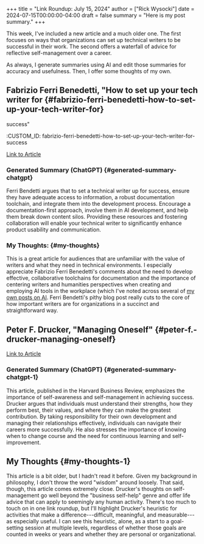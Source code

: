 +++
title = "Link Roundup: July 15, 2024"
author = ["Rick Wysocki"]
date = 2024-07-15T00:00:00-04:00
draft = false
summary = "Here is my post summary."
+++

This week, I've included a new article and a much older one. The first
focuses on ways that organizations can set up technical writers to be
successful in their work. The second offers a waterfall of advice for
reflective self-management over a career.

As always, I generate summaries using AI and edit those summaries for
accuracy and usefulness. Then, I offer some thoughts of my own.


## Fabrizio Ferri Benedetti, "How to set up your tech writer for {#fabrizio-ferri-benedetti-how-to-set-up-your-tech-writer-for}

success"

:CUSTOM_ID: fabrizio-ferri-benedetti-how-to-set-up-your-tech-writer-for-success

[Link to Article](https://passo.uno/how-to-tech-writer-success/)


### Generated Summary (ChatGPT) {#generated-summary-chatgpt}

Ferri Bendetti argues that to set a technical writer up for success,
ensure they have adequate access to information, a robust documentation
toolchain, and integrate them into the development process. Encourage a
documentation-first approach, involve them in AI development, and help
them break down content silos. Providing these resources and fostering
collaboration will enable your technical writer to significantly enhance
product usability and communication.


### My Thoughts: {#my-thoughts}

This is a great article for audiences that are unfamiliar with the value
of writers and what they need in technical environments. I especially
appreciate Fabrizio Ferri Benedetti's comments about the need to develop
effective, collaborative toolchains for documentation and the importance
of centering writers and humanities perspectives when creating and
employing AI tools in the workplace (which I've noted across several of
[my own posts on AI](/tags/artificial-intelligence/). Ferri Bendetti's
pithy blog post really cuts to the core of how important writers are for
organizations in a succinct and straightforward way.


## Peter F. Drucker, "Managing Oneself" {#peter-f.-drucker-managing-oneself}

[Link to Article](https://hbr.org/2005/01/managing-oneself)


### Generated Summary (ChatGPT) {#generated-summary-chatgpt-1}

This article, published in the Harvard Business Review, emphasizes the
importance of self-awareness and self-management in achieving success.
Drucker argues that individuals must understand their strengths, how
they perform best, their values, and where they can make the greatest
contribution. By taking responsibility for their own development and
managing their relationships effectively, individuals can navigate their
careers more successfully. He also stresses the importance of knowing
when to change course and the need for continuous learning and
self-improvement.


## My Thoughts {#my-thoughts-1}

This article is a bit older, but I hadn't read it before. Given my
background in philosophy, I don't throw the word "wisdom" around
loosely. That said, though, this article comes extremely close.
Drucker's thoughts on self-management go well beyond the "business
self-help" genre and offer life advice that can apply to seemingly any
human activity. There's too much to touch on in one link roundup, but
I'll highlight Drucker's heuristic for activities that make a
difference---difficult, meaningful, and measurable---as especially
useful. I can see this heuristic, alone, as a start to a goal-setting
session at multiple levels, regardless of whether those goals are
counted in weeks or years and whether they are personal or
organizational.
